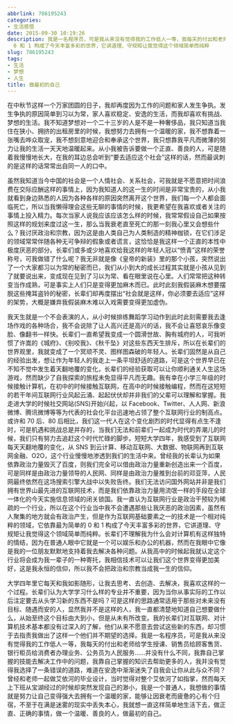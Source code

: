 ```yaml
---
abbrlink: 786195243
categories:
- 生活感悟
date: 2015-09-30 10:19:26
description: 我是一名程序员，可是我从来没有觉得我的工作低人一等，我每天的付出和老师给学生授课、销售员给顾客售货、银行柜员给消费者办理业务、公务员为人民服务......并没有什么不同，我靠自己掌握的技能去解决工作中的问题，我靠自己掌握的知识去帮助更多的人，我并没有觉得我选择了一条错误的道路，难道在安逸中渐渐迷失了自我会让你从此与众不同;曾经和老师一起做艾依河的毕业设计，当时觉得对整个艾依河了如指掌，然而每天上下班从宝湖经过的时候却突然发现自己的渺小，我是一个普通人，我想做的事情就是努力让自己变得强大去拥有一个温暖的家，能够让因衰老而疲惫的心有个归宿，不至于在满是迷雾的现实中丢失本心，我就想一直这样简单地生活下去，做正直、正确的事情，做一个温暖、善良的人，做最初的自己;我一直认为互联网行业是政治干预较为稀疏的一个行业，所以在这个行业当中我不会遭遇那些让我厌恶的政治因素，虽然有人聚集的地方就会有政治产生，但是作为互联网基础要素之一的技术是一个相对纯粹的领域，它依靠最为简单的
  0 和 1 构成了今天丰富多彩的世界，它讲道理、守规矩让我觉得这个领域简单而纯粹
slug: 786195243
tags:
- 生活
- 梦想
- 人生
title: 做最初的自己
---
```


在中秋节这样一个万家团圆的日子，我却再度因为工作的问题和家人发生争执。发生争执的原因简单到习以为常，家人喜欢稳定、安逸的生活，而我却喜欢有挑战、梦想的生活。我不知道梦想对一个二十三岁的人是不是一种奢侈品，我只知道当我住在狭小、拥挤的出租房里的时候，我想努力去拥有一个温暖的家，我不想靠着一张嘴去哗众取宠，我不想刻意地迎合和奉承这个世界，我只想靠我平凡而微薄的努力让我的生活一天天地温暖起来。从小我被告诉要做一个正直、善良的人，可是随着我慢慢地长大，在我的耳边总会听到“要去适应这个社会”这样的话，然而最讽刺的是这样的话常常出自同一人的口中。

<!--more-->

虽然我知道当今中国的社会是一个人情社会、关系社会，可我就是不愿意把时间浪费在交际应酬这样的事情上，因为我知道人的这一生的时间是非常宝贵的，从小我就看到身边熟悉的人因为各种各样的原因突然离开这个世界，我们每一个人都会面临死亡，所以当我懒得理会这些无聊的事情的时候，我更希望在我喜欢或者关注的事情上投入精力。每次当家人说我应该应该怎么样的时候，我常常假设自己如果按照这样的规划来度过这一生，那么当我衰老直至死亡的那一刻我心里又会想些什么？我讨厌政治和宗教，因为这是由人类自己为人类制造的精神枷锁，在它们涉足的领域常常伴随各种无可争辩的假象或者谎言，这恰恰是我这样一个正直的本性中极度厌恶的部分。长辈们或多或少地喜欢给我这样的年轻人冠以“愤青”这样的荣誉称号，可我做错了什么呢？我无非就是像《皇帝的新装》里的那个小孩，突然说出了一个大家都习以为常的秘密而已，我们从小到大的成长过程其实就是小孩从见到了就要说出来，变成现在见到了习以为常、看在眼里说在心里。人们常常把这种转变当作成熟，可是事实上人们只是变得更加麻木而已。此时此刻我假装麻木想要摆脱这些掩耳盗铃的秘密，长辈们却再度摆出“社会就是这样，你必须要去适应”这样的架势，大概是嫌弃我假装麻木难以入戏需要变得更加虚伪。

我天生就是一个不会表演的人，从小时候排练舞蹈学习动作到此时此刻需要我去逢场作戏的各种场合，我不会说除了让人高兴还是高兴的话，我不会让喜怒哀乐像变脸、像翻书一样快。长辈们一直希望我变成一个圆滑世故、胸有城府的人，可我听惯了许嵩的《城府》、《别咬我》、《秋千坠》对这些东西天生排斥，所以在长辈们的世界观里，我就变成了一个冥顽不灵、图样图森破的年轻人。长辈们固然是从自己的经验出发，想让作为年轻人的我走上一条平坦舒适的道路，可是这个世界早已在不知不觉中发生着天翻地覆的变化，长辈们的经验获取可以让你顺利通关人生这场游戏，然而缺少了自我探索的旅程未免显得平凡而无趣。我有幸在小学三年级的时候接触计算机，在初中的时候接触互联网，在高中的时候接触编程，然而在这短短的若干年间互联网行业风起云涌、起起伏伏却并非我们的父辈可以理解和掌握。我走进大学的时候社交网站(SNS)开始兴起，以 Facebook、Twitter、人人网、新浪微博、腾讯微博等等为代表的社会化平台迅速地占领了整个互联网行业的制高点。或许和 70 后、80 后相比，我们这一代人在这个变化剧烈的时代显得有点生不逢时，可是机遇和挑战总是并存的，当我们无法和前辈们一起成为时代的弄潮儿的时候，我们只有努力去追赶这个时代忙碌的脚步。短短大学四年，我感受到了互联网每天天翻地覆的变化，从 SNS 到云计算、移动互联网、大数据、物联网再到互联网金融、O2O，这个行业慢慢地渗透到我们的生活中来。曾经我的长辈认为如果依靠政治力量毁灭了百度，则我们完全可以借由政治力量重新创造出来一个百度，可是同样是由政治力量领导的人民网、同样是由政治力量推到台前的邓亚萍，人民网最终依然在这场搜索引擎大战中以失败告终。我们无法访问国外网站并非是我们拥有世界山最先进的互联网技术，而是我们依靠政治力量用流氓一样的手段在全球一体化的今天实施信息领域的闭关锁国。我一直认为互联网行业是政治干预较为稀疏的一个行业，所以在这个行业当中我不会遭遇那些让我厌恶的政治因素，虽然有人聚集的地方就会有政治产生，但是作为互联网基础要素之一的技术是一个相对纯粹的领域，它依靠最为简单的 0 和 1 构成了今天丰富多彩的世界，它讲道理、守规矩让我觉得这个领域简单而纯粹。长辈们不理解我为什么会对计算机有这样独特的情结，因为在普通人眼中它就是一个可以娱乐和办公的机器，然而在我眼中它像是我的一位朋友默默地支持着我去解决各种问题。从我高中的时候起我就认定这个行业将会成为我一辈子的一种寄托，我相信技术可以让我们这个世界变得更加美好，这是我永恒的信仰，所以我不会把政治和宗教当成我一生的信仰。

大学四年里它每天和我如影随形，让我去思考、去创造、去解决，我喜欢这样的一个过程。长辈们认为大学学习什么样的专业并不重要，因为当你从事实际的工作以后注定要去从头学习新的东西不是吗？可是这样的思路通常适用于那些对未来没有目标、随遇而安的人，显然我并不是这样的人，我一直都清楚地知道自己想要做什么，从始至终这个目标由大到小，但是从未有所改变。我的长辈们对互联网、对计算机技术基本都没有过深入的了解，他们从来不愿意去尝试这些新的东西，却习惯于去指责我做出了这样一个他们并不期望的选择。我是一名程序员，可是我从来没有觉得我的工作低人一等，我每天的付出和老师给学生授课、销售员给顾客售货、银行柜员给消费者办理业务、公务员为人民服务……并没有什么不同，我靠自己掌握的技能去解决工作中的问题，我靠自己掌握的知识去帮助更多的人，我并没有觉得我选择了一条错误的道路，难道在安逸中渐渐迷失了自我会让你从此与众不同？曾经和老师一起做艾依河的毕业设计，当时觉得对整个艾依河了如指掌，然而每天上下班从宝湖经过的时候却突然发现自己的渺小，我是一个普通人，我想做的事情就是努力让自己变得强大去拥有一个温暖的家，能够让因衰老而疲惫的心有个归宿，不至于在满是迷雾的现实中丢失本心，我就想一直这样简单地生活下去，做正直、正确的事情，做一个温暖、善良的人，做最初的自己。